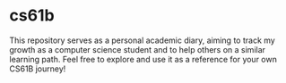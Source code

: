 # cs61b
This repository serves as a personal academic diary, aiming to track my growth as a computer science student and to help others on a similar learning path. Feel free to explore and use it as a reference for your own CS61B journey!
